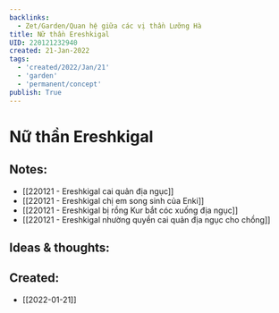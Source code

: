 ```yaml
---
backlinks:
  - Zet/Garden/Quan hệ giữa các vị thần Lưỡng Hà
title: Nữ thần Ereshkigal
UID: 220121232940
created: 21-Jan-2022
tags:
  - 'created/2022/Jan/21'
  - 'garden'
  - 'permanent/concept'
publish: True
---
```

# Nữ thần Ereshkigal

## Notes:

- [[220121 - Ereshkigal cai quản địa ngục]]
- [[220121 - Ereshkigal chị em song sinh của Enki]]
- [[220121 - Ereshkigal bị rồng Kur bắt cóc xuống địa ngục]]
- [[220121 - Ereshkigal nhường quyền cai quản địa ngục cho chồng]]

## Ideas & thoughts:



## Created:
- [[2022-01-21]]
